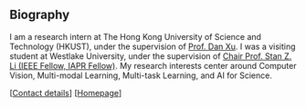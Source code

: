 ## Biography

I am a research intern at The Hong Kong University of Science and Technology (HKUST), under the supervision of [Prof. Dan Xu](https://scholar.google.com/citations?hl=en&user=OuSPv-AAAAAJ).
I was a visiting student at Westlake University, under the supervision of [Chair Prof. Stan Z. Li (IEEE Fellow, IAPR Fellow)](https://scholar.google.com/citations?hl=en&user=Y-nyLGIAAAAJ). 
My research interests center around Computer Vision, Multi-modal Learning, Multi-task Learning, and AI for Science.

[[Contact details](jackywang28@outlook.com)]
[[Homepage](https://jacky1128.github.io/)]
